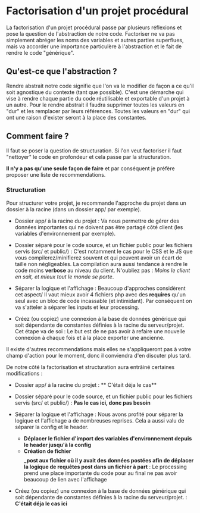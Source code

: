 # Factorisation d'un projet procédural

La factorisation d'un projet procédural passe par plusieurs réflexions et pose la question de l'abstraction de notre code. Factoriser ne va pas simplement abréger les noms des variables et autres parties superflues, mais va accorder une importance particulère à l'abstraction et le fait de rendre le code "générique".

## Qu'est-ce que l'abstraction ?

Rendre abstrait notre code signifie que l'on va le modifier de façon a ce qu'il soit agnostique du contexte (tant que possible). C'est une démarche qui vise à rendre chaque partie du code réutilisable et exportable d'un projet à un autre.
Pour le rendre abstrait il faudra supprimer toutes les valeurs en "dur" et les remplacer par leurs références. Toutes les valeurs en "dur" qui ont une raison d'exister seront à la place des constantes.

## Comment faire ?

Il faut se poser la question de structuration.
Si l'on veut factoriser il faut "nettoyer" le code en profondeur et cela passe par la structuration.

**Il n'y a pas qu'une seule façon de faire** et par conséquent je préfère proposer une liste de recommendations.

### Structuration

Pour structurer votre projet, je recommande l'approche du projet dans un dossier à la racine (dans un dossier app/ par exemple). 

- Dossier app/ à la racine du projet : Va nous permettre de gérer des données importantes qui ne doivent pas être partagé côté client (les variables d'environnement par exemple).

- Dossier séparé pour le code source, et un fichier public pour les fichiers servis (src/ et public/) : C'est notamment le cas pour le CSS et le JS que vous compilerez/minifierez souvent et qui peuvent avoir un écart de taille non négligeables. La compilation aura aussi tendance à rendre le code moins **verbose** au niveau du client. N'oubliez pas : *Moins le client en sait, et mieux tout le monde se porte*.

- Séparer la logique et l'affichage : Beaucoup d'approches considèrent cet aspect/ Il vaut mieux avoir 4 fichiers php avec des **requires** qu'un seul avec un bloc de code incassable (et intimidant). Par conséquent on va s'atteler à séparer les inputs et leur processing.

- Créez (ou copiez) une connexion à la base de données générique qui soit dépendante de constantes définies à la racine du serveur/projet. Cet étape va de soi : Le but est de ne pas avoir à refaire une nouvelle connexion à chaque fois et à la place exporter une ancienne.

Il existe d'autres recommendations mais elles ne s'appliqueront pas à votre champ d'action pour le moment, donc il conviendra d'en discuter plus tard.

De notre côté la factorisation et structuration aura entrâiné certaines modifications :

- Dossier app/ à la racine du projet : ** C'était déja le cas**

- Dossier séparé pour le code source, et un fichier public pour les fichiers servis (src/ et public/) : **Pas le cas ici, donc pas besoin**

- Séparer la logique et l'affichage : Nous avons profité pour séparer la logique et l'affichage a de nombreuses reprises. Cela a aussi valu de séparer la config et le header.
    - **Déplacer le fichier d'import des variables d'environnement depuis le header jusqu'à la config**
    - **Création de fichier $$$$_post aux fichier où il y avait des données postées afin de déplacer la logique de requêtes post dans un fichier à part** : Le processing prend une place importante du code pour au final ne pas avoir beaucoup de lien avec l'affichage

- Créez (ou copiez) une connexion à la base de données générique qui soit dépendante de constantes définies à la racine du serveur/projet. : **C'était déja le cas ici** 


